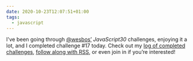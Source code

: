 ```yaml
---
date: 2020-10-23T12:07:51+01:00
tags:
  - javascript
---
```


I've been going through <a href="https://twitter.com/wesbos">@wesbos’</a> *JavaScript30* challenges, enjoying it a lot, and I completed challenge #17 today. Check out my [log of completed challenges](https://js30.chrisburnell.com), [follow along with RSS](https://js30.chrisburnell.com/feed.xml), or even join in if you’re interested!
